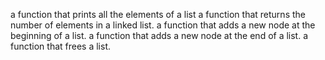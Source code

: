 a function that prints all the elements of a list
a function that returns the number of elements in a linked list.
a function that adds a new node at the beginning of a list.
a function that adds a new node at the end of a list.
a function that frees a list.

